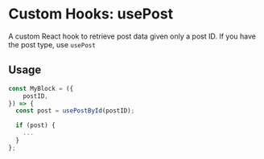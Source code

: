 # Custom Hooks: usePost

A custom React hook to retrieve post data given only a post ID.
If you have the post type, use `usePost`

## Usage

```jsx
const MyBlock = ({
	postID,
}) => {
  const post = usePostById(postID);

  if (post) {
    ...
  }
};
```
